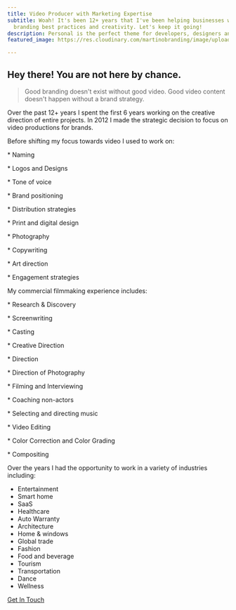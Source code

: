 ```yaml
---
title: Video Producer with Marketing Expertise
subtitle: Woah! It's been 12+ years that I've been helping businesses with a mix of
  branding best practices and creativity. Let's keep it going!
description: Personal is the perfect theme for developers, designers and other creatives.
featured_image: https://res.cloudinary.com/martinobranding/image/upload/v1555965383/adrianomartinocom/Adriano_Martino_Video_Marketing_rgg8m2.jpg

---
```

## Hey there! You are not here by chance.

> Good branding doesn't exist without good video. Good video content doesn't happen without a brand strategy.

Over the past 12+ years I spent the first 6 years working on the creative direction of entire projects. In 2012 I made the strategic decision to focus on video productions for brands.

Before shifting my focus towards video I used to work on:

\*   Naming

\*   Logos and Designs

\*   Tone of voice

\*   Brand positioning

\*   Distribution strategies

\*   Print and digital design

\*   Photography

\*   Copywriting

\*   Art direction

\*   Engagement strategies

My commercial filmmaking experience includes:

\*   Research & Discovery

\*   Screenwriting

\*   Casting

\*   Creative Direction

\*   Direction

\*   Direction of Photography

\*   Filming and Interviewing

\*   Coaching non-actors

\*   Selecting and directing music

\*   Video Editing

\*   Color Correction and Color Grading

\*   Compositing

Over the years I had the opportunity to work in a variety of industries including:

* Entertainment
* Smart home
* SaaS
* Healthcare
* Auto Warranty
* Architecture
* Home & windows
* Global trade
* Fashion
* Food and beverage
* Tourism
* Transportation
* Dance
* Wellness

<a href="/contact" class="button button--large">Get In Touch</a>